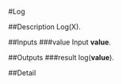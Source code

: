 #Log

##Description
Log(X).

##Inputs
###value
Input **value**.

##Outputs
###result
log(**value**).

##Detail

